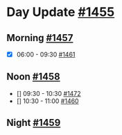 # Day Update [#1455](https://github.com/sentrei/sentrei/issues/1455)

## Morning [#1457](https://github.com/sentrei/sentrei/issues/1457)

- [x] 06:00 - 09:30 [#1461](https://github.com/sentrei/sentrei/issues/1461)

## Noon [#1458](https://github.com/sentrei/sentrei/issues/1458)

- [] 09:30 - 10:30 [#1472](https://github.com/sentrei/sentrei/issues/1472)
- [] 10:30 - 11:00 [#1460](https://github.com/sentrei/sentrei/issues/1460)

## Night [#1459](https://github.com/sentrei/sentrei/issues/1459)
